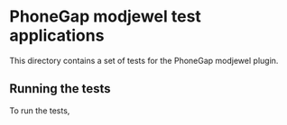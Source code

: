 PhoneGap modjewel test applications
=========================================

This directory contains a set of tests
for the PhoneGap modjewel plugin.

Running the tests
-----------------

To run the tests,

